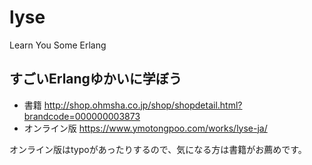 # lyse
Learn You Some Erlang

## すごいErlangゆかいに学ぼう

* 書籍 <http://shop.ohmsha.co.jp/shop/shopdetail.html?brandcode=000000003873>
* オンライン版 <https://www.ymotongpoo.com/works/lyse-ja/>

オンライン版はtypoがあったりするので、気になる方は書籍がお薦めです。
